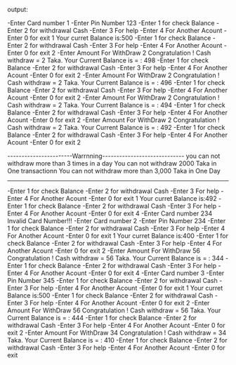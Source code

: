 



output:

-Enter Card number 1
-Enter Pin Number 123
-Enter 1 for check Balance
-Enter 2 for withdrawal Cash
-Enter 3 For help
-Enter 4  For  Another Acount
-Enter 0 for exit
 1
Your curret Balance is:500
-Enter 1 for check Balance
-Enter 2 for withdrawal Cash
-Enter 3 For help
-Enter 4  For  Another Acount
-Enter 0 for exit
 2
-Enter  Amount For WithDraw 2
Congratulation ! Cash  withdraw = 2 Taka. Your Current Balance is = : 498
-Enter 1 for check Balance
-Enter 2 for withdrawal Cash
-Enter 3 For help
-Enter 4  For  Another Acount
-Enter 0 for exit
 2
-Enter  Amount For WithDraw 2
Congratulation ! Cash  withdraw = 2 Taka. Your Current Balance is = : 496
-Enter 1 for check Balance
-Enter 2 for withdrawal Cash
-Enter 3 For help
-Enter 4  For  Another Acount
-Enter 0 for exit
 2
-Enter  Amount For WithDraw 2
Congratulation ! Cash  withdraw = 2 Taka. Your Current Balance is = : 494
-Enter 1 for check Balance
-Enter 2 for withdrawal Cash
-Enter 3 For help
-Enter 4  For  Another Acount
-Enter 0 for exit
 2
-Enter  Amount For WithDraw 2
Congratulation ! Cash  withdraw = 2 Taka. Your Current Balance is = : 492
-Enter 1 for check Balance
-Enter 2 for withdrawal Cash
-Enter 3 For help
-Enter 4  For  Another Acount
-Enter 0 for exit
 2

-----------------------Warrnning-----------------------------
you can not withdraw more than 3 times in a day
 You can not withdraw 2000 Taka  in One transactionn
 You can not withdraw more than  3,000 Taka  in One Day

-------------------------------------------------------------
-Enter 1 for check Balance
-Enter 2 for withdrawal Cash
-Enter 3 For help
-Enter 4  For  Another Acount
-Enter 0 for exit
 1
Your curret Balance is:492
-Enter 1 for check Balance
-Enter 2 for withdrawal Cash
-Enter 3 For help
-Enter 4  For  Another Acount
-Enter 0 for exit
 4
-Enter Card number 234
Invalid Card Number!!!
-Enter Card number 2
-Enter Pin Number 234
-Enter 1 for check Balance
-Enter 2 for withdrawal Cash
-Enter 3 For help
-Enter 4  For  Another Acount
-Enter 0 for exit
 1
Your curret Balance is:400
-Enter 1 for check Balance
-Enter 2 for withdrawal Cash
-Enter 3 For help
-Enter 4  For  Another Acount
-Enter 0 for exit
 2
-Enter  Amount For WithDraw 56
Congratulation ! Cash  withdraw = 56 Taka. Your Current Balance is = : 344
-Enter 1 for check Balance
-Enter 2 for withdrawal Cash
-Enter 3 For help
-Enter 4  For  Another Acount
-Enter 0 for exit
 4
-Enter Card number 3
-Enter Pin Number 345
-Enter 1 for check Balance
-Enter 2 for withdrawal Cash
-Enter 3 For help
-Enter 4  For  Another Acount
-Enter 0 for exit
 1
Your curret Balance is:500
-Enter 1 for check Balance
-Enter 2 for withdrawal Cash
-Enter 3 For help
-Enter 4  For  Another Acount
-Enter 0 for exit
 2
-Enter  Amount For WithDraw 56
Congratulation ! Cash  withdraw = 56 Taka. Your Current Balance is = : 444
-Enter 1 for check Balance
-Enter 2 for withdrawal Cash
-Enter 3 For help
-Enter 4  For  Another Acount
-Enter 0 for exit
 2
-Enter  Amount For WithDraw 34
Congratulation ! Cash  withdraw = 34 Taka. Your Current Balance is = : 410
-Enter 1 for check Balance
-Enter 2 for withdrawal Cash
-Enter 3 For help
-Enter 4  For  Another Acount
-Enter 0 for exit